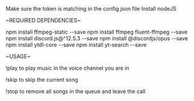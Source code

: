 Make sure the token is matching in the config.json file
Install nodeJS

~REQUIRED DEPENDENCIES~

npm install ffmpeg-static --save
npm install ffmpeg fluent-ffmpeg --save
npm install discord.js@^12.5.3 --save
npm install @discordjs/opus --save
npm install ytdl-core --save
npm install yt-search --save

~USAGE~

!play <youtube search or link>
to play music in the voice channel you are in

!skip
to skip the current song

!stop
to remove all songs in the queue and leave the call
